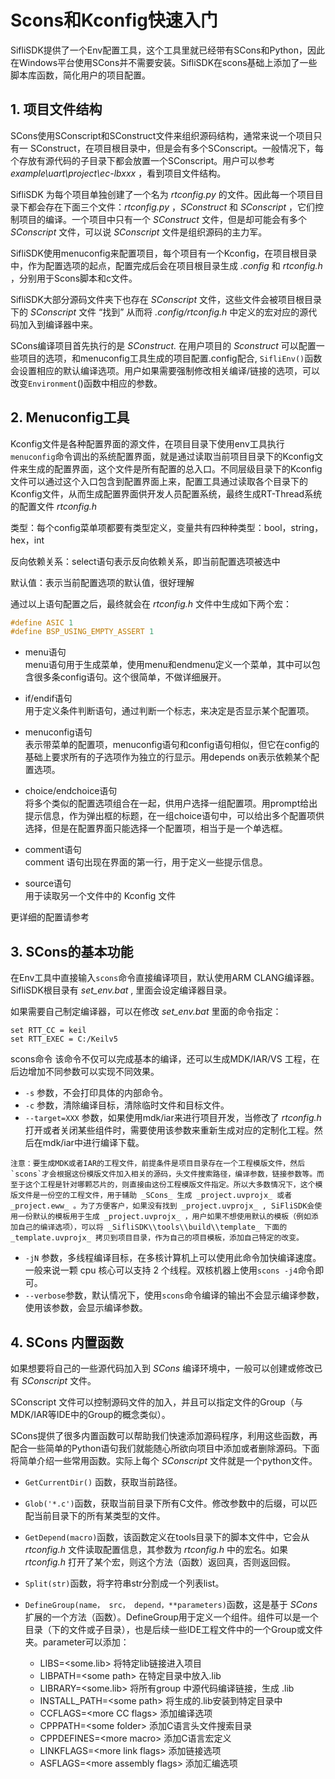 # Scons和Kconfig快速入门

SifliSDK提供了一个Env配置工具，这个工具里就已经带有SCons和Python，因此在Windows平台使用SCons并不需要安装。SifliSDK在scons基础上添加了一些脚本库函数，简化用户的项目配置。

## 1. 项目文件结构

SCons使用SConscript和SConstruct文件来组织源码结构，通常来说一个项目只有一 SConstruct，在项目根目录中，但是会有多个SConscript。一般情况下，每个存放有源代码的子目录下都会放置一个SConscript。用户可以参考 _example\\uart\\project\\ec-lbxxx_ ，看到项目文件结构。

SifliSDK 为每个项目单独创建了一个名为 _rtconfig.py_ 的文件。因此每一个项目目录下都会存在下面三个文件：_rtconfig.py_ ，_SConstruct_ 和 _SConscript_ ，它们控制项目的编译。一个项目中只有一个 _SConstruct_ 文件，但是却可能会有多个 _SConscript_ 文件，可以说 _SConscript_ 文件是组织源码的主力军。

SifliSDK使用menuconfig来配置项目，每个项目有一个Kconfig，在项目根目录中，作为配置选项的起点，配置完成后会在项目根目录生成 _.config_ 和 _rtconfig.h_ ，分别用于Scons脚本和c文件。

SifliSDK大部分源码文件夹下也存在 _SConscript_ 文件，这些文件会被项目根目录下的 _SConscript_ 文件 “找到” 从而将 _.config/rtconfig.h_ 中定义的宏对应的源代码加入到编译器中来。

SCons编译项目首先执行的是 _SConstruct._ 在用户项目的 _Sconstruct_ 可以配置一些项目的选项，和menuconfig工具生成的项目配置.config配合, `SifliEnv()`函数会设置相应的默认编译选项。用户如果需要强制修改相关编译/链接的选项，可以改变`Environment`()函数中相应的参数。

## 2. Menuconfig工具

Kconfig文件是各种配置界面的源文件，在项目目录下使用env工具执行`menuconfig`命令调出的系统配置界面，就是通过读取当前项目目录下的Kconfig文件来生成的配置界面，这个文件是所有配置的总入口。不同层级目录下的Kconfig文件可以通过这个入口包含到配置界面上来，配置工具通过读取各个目录下的Kconfig文件，从而生成配置界面供开发人员配置系统，最终生成RT-Thread系统的配置文件 _rtconfig.h_

类型：每个config菜单项都要有类型定义，变量共有四种种类型：bool，string，hex，int

反向依赖关系：select语句表示反向依赖关系，即当前配置选项被选中

默认值：表示当前配置选项的默认值，很好理解

通过以上语句配置之后，最终就会在 _rtconfig.h_ 文件中生成如下两个宏：

```c
#define ASIC 1
#define BSP_USING_EMPTY_ASSERT 1
```

- menu语句\
menu语句用于生成菜单，使用menu和endmenu定义一个菜单，其中可以包含很多条config语句。这个很简单，不做详细展开。

- if/endif语句\
用于定义条件判断语句，通过判断一个标志，来决定是否显示某个配置项。

- menuconfig语句\
表示带菜单的配置项，menuconfig语句和config语句相似，但它在config的基础上要求所有的子选项作为独立的行显示。用depends on表示依赖某个配置选项。

- choice/endchoice语句\
将多个类似的配置选项组合在一起，供用户选择一组配置项。用prompt给出提示信息，作为弹出框的标题，在一组choice语句中，可以给出多个配置项供选择，但是在配置界面只能选择一个配置项，相当于是一个单选框。

- comment语句\
comment 语句出现在界面的第一行，用于定义一些提示信息。

- source语句\
用于读取另一个文件中的 Kconfig 文件

更详细的配置请参考[](../app_note/menuconfig.md)

## 3. SCons的基本功能

在Env工具中直接输入`scons`命令直接编译项目，默认使用ARM CLANG编译器。SifliSDK根目录有 _set_env.bat_ , 里面会设定编译器目录。

如果需要自己制定编译器，可以在修改 _set_env.bat_ 里面的命令指定：

    set RTT_CC = keil
    set RTT_EXEC = C:/Keilv5

scons命令
该命令不仅可以完成基本的编译，还可以生成MDK/IAR/VS 工程，在后边增加不同参数可以实现不同效果。

- `-s` 参数，不会打印具体的内部命令。
- `-c` 参数，清除编译目标，清除临时文件和目标文件。
- `--target=XXX` 参数，如果使用mdk/iar来进行项目开发，当修改了 _rtconfig.h_ 打开或者关闭某些组件时，需要使用该参数来重新生成对应的定制化工程。然后在mdk/iar中进行编译下载。

```{warning}
注意：要生成MDK或者IAR的工程文件，前提条件是项目目录存在一个工程模版文件，然后`scons`才会根据这份模版文件加入相关的源码，头文件搜索路径，编译参数，链接参数等。而至于这个工程是针对哪颗芯片的，则直接由这份工程模版文件指定。所以大多数情况下，这个模版文件是一份空的工程文件，用于辅助 _SCons_ 生成 _project.uvprojx_ 或者 _project.eww_ 。为了方便客户，如果没有找到 _project.uvprojx_ , SiFliSDK会使用一份默认的模板用于生成 _project.uvprojx_ ，用户如果不想使用默认的模板（例如添加自己的编译选项），可以将 _SifliSDK\\tools\\build\\template_ 下面的 _template.uvprojx_ 拷贝到项目目录，作为自己的项目模板，添加自己特定的改变。
```

- `-jN` 参数，多线程编译目标，在多核计算机上可以使用此命令加快编译速度。一般来说一颗 cpu 核心可以支持 2 个线程。双核机器上使用`scons -j4`命令即可。
- `--verbose`参数，默认情况下，使用`scons`命令编译的输出不会显示编译参数，使用该参数，会显示编译参数。

## 4. SCons 内置函数
如果想要将自己的一些源代码加入到 _SCons_ 编译环境中，一般可以创建或修改已有 _SConscript_ 文件。

SConscript 文件可以控制源码文件的加入，并且可以指定文件的Group（与MDK/IAR等IDE中的Group的概念类似）。

SCons提供了很多内置函数可以帮助我们快速添加源码程序，利用这些函数，再配合一些简单的Python语句我们就能随心所欲向项目中添加或者删除源码。下面将简单介绍一些常用函数。实际上每个 _SConscript_ 文件就是一个python文件。

- `GetCurrentDir()` 函数，获取当前路径。
- `Glob('*.c')`函数，获取当前目录下所有C文件。修改参数中的后缀，可以匹配当前目录下的所有某类型的文件。
- `GetDepend(macro)`函数，该函数定义在tools目录下的脚本文件中，它会从 _rtconfig.h_ 文件读取配置信息，其参数为 _rtconfig.h_ 中的宏名。如果 _rtconfig.h_ 打开了某个宏，则这个方法（函数）返回真，否则返回假。
- `Split(str)`函数，将字符串str分割成一个列表list。
- `DefineGroup(name， src， depend，**parameters)`函数，这是基于 _SCons_ 扩展的一个方法（函数）。DefineGroup用于定义一个组件。组件可以是一个目录（下的文件或子目录），也是后续一些IDE工程文件中的一个Group或文件夹。parameter可以添加：

  - LIBS=\<some.lib\>  将特定lib链接进入项目 <br>
  - LIBPATH=\<some path\> 在特定目录中放入.lib  <br>
  - LIBRARY=\<some.lib\> 将所有group 中源代码编译链接，生成 .lib <br>
  - INSTALL_PATH=\<some path\> 将生成的.lib安装到特定目录中 <br>
  - CCFLAGS=\<more CC flags\> 添加编译选项 <br>
  - CPPPATH=\<some folder\> 添加C语言头文件搜索目录 <br>
  - CPPDEFINES=\<more macro\> 添加C语言宏定义 <br>
  - LINKFLAGS=\<more link flags\> 添加链接选项 <br>
  - ASFLAGS=\<more assembly flags\> 添加汇编选项 <br>
    

